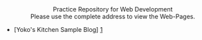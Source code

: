 <div align="center">Practice Repository for Web Development</div>

<div align="center">Please use the complete address to view the Web-Pages.</div>

- [Yoko's Kitchen Sample Blog] [1]






[1]: https://adityasingh2509.github.io/web-dev-practice/front-end/sample-blog.html
